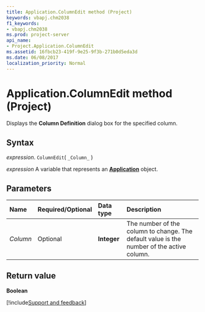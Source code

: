 ```yaml
---
title: Application.ColumnEdit method (Project)
keywords: vbapj.chm2038
f1_keywords:
- vbapj.chm2038
ms.prod: project-server
api_name:
- Project.Application.ColumnEdit
ms.assetid: 16fbcb23-419f-9e25-9f3b-271b0d5eda3d
ms.date: 06/08/2017
localization_priority: Normal
---
```



# Application.ColumnEdit method (Project)

Displays the  **Column Definition** dialog box for the specified column.


## Syntax

_expression_. `ColumnEdit`( `_Column_` )

_expression_ A variable that represents an **[Application](Project.Application.md)** object.


## Parameters



|Name|Required/Optional|Data type|Description|
|:-----|:-----|:-----|:-----|
| _Column_|Optional|**Integer**|The number of the column to change. The default value is the number of the active column.|

## Return value

 **Boolean**

[!include[Support and feedback](~/includes/feedback-boilerplate.md)]
